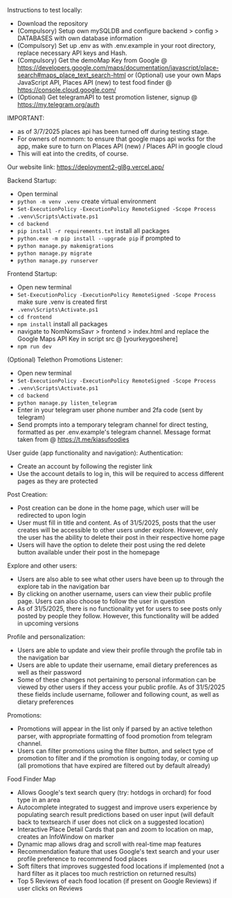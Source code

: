 Instructions to test locally:
- Download the repository
- (Compulsory) Setup own mySQLDB and configure backend > config > DATABASES with own database information
- (Compulsory) Set up .env as with .env.example in your root directory, replace necessary API keys and Hash.
- (Compulsory) Get the demoMap Key from Google @ https://developers.google.com/maps/documentation/javascript/place-search#maps_place_text_search-html
  or (Optional) use your own Maps JavaScript API, Places API (new) to test food finder @ https://console.cloud.google.com/
- (Optional) Get telegramAPI to test promotion listener, signup @ https://my.telegram.org/auth

IMPORTANT: 
- as of 3/7/2025 places api has been turned off during testing stage.
- For owners of nomnom: to ensure that google maps api works for the app, make sure to turn on Places API (new) / Places API in google cloud
- This will eat into the credits, of course. 

Our website link: 
https://deployment2-gl8g.vercel.app/


Backend Startup:
  - Open terminal
  - `python -m venv .venv` create virtual environment
  - `Set-ExecutionPolicy -ExecutionPolicy RemoteSigned -Scope Process`
  - `.venv\Scripts\Activate.ps1`
  - `cd backend`
  - `pip install -r requirements.txt` install all packages
  - `python.exe -m pip install --upgrade pip` if prompted to
  - `python manage.py makemigrations`
  - `python manage.py migrate`
  - `python manage.py runserver`

Frontend Startup:
  - Open new terminal
  - `Set-ExecutionPolicy -ExecutionPolicy RemoteSigned -Scope Process` make sure .venv is created first
  - `.venv\Scripts\Activate.ps1`
  - `cd frontend`
  - `npm install` install all packages
  - navigate to NomNomsSavr > frontend > index.html and replace the Google Maps API Key in script src @ [yourkeygoeshere]
  - `npm run dev`

(Optional) Telethon Promotions Listener:
  - Open new terminal
  - `Set-ExecutionPolicy -ExecutionPolicy RemoteSigned -Scope Process`
  - `.venv\Scripts\Activate.ps1`
  - `cd backend`
  - `python manage.py listen_telegram `
  - Enter in your telegram user phone number and 2fa code (sent by telegram)
  - Send prompts into a temporary telegram channel for direct testing, formatted as per .env.example's telegram channel. Message format taken from @ https://t.me/kiasufoodies

User guide (app functionality and navigation):
  Authentication:
  - Create an account by following the register link
  - Use the account details to log in, this will be required to access different pages as they are protected

  Post Creation:
  - Post creation can be done in the home page, which user will be redirected to upon login
  - User must fill in title and content. As of 31/5/2025, posts that the user creates will be accessible to other users under explore. However, only the user has the ability to delete their post in   their respective home page
  - Users will have the option to delete their post using the red delete button available under their post in the homepage

  Explore and other users:
  - Users are also able to see what other users have been up to through the explore tab in the navigation bar
  - By clicking on another username, users can view their public profile page. Users can also choose to follow the user in question
  - As of 31/5/2025, there is no functionality yet for users to see posts only posted by people they follow. However, this functionality will be added in upcoming versions

  Profile and personalization:
  - Users are able to update and view their profile through the profile tab in the navigation bar
  - Users are able to update their username, email dietary preferences as well as their password
  - Some of these changes not pertaining to personal information can be viewed by other users if they access your public profile. As of 31/5/2025 these fields include username, follower and           following count, as well as dietary preferences

  Promotions:
  - Promotions will appear in the list only if parsed by an active telethon parser, with appropriate formatting of food promotion from telegram channel.
  - Users can filter promotions using the filter button, and select type of promotion to filter and if the promotion is ongoing today, or coming up (all promotions that have expired are filtered out by default already)

  Food Finder Map
  - Allows Google's text search query (try: hotdogs in orchard) for food type in an area
  - Autocomplete integrated to suggest and improve users experience by populating search result predictions based on user input (will default back to textsearch if user does not click on a suggested location)
  - Interactive Place Detail Cards that pan and zoom to location on map, creates an InfoWindow on marker
  - Dynamic map allows drag and scroll with real-time map features
  - Recommendation feature that uses Google's text search and your user profile preference to recommend food places
  - Soft filters that improves suggested food locations if implemented (not a hard filter as it places too much restriction on returned results)
  - Top 5 Reviews of each food location (if present on Google Reviews) if user clicks on Reviews




  
